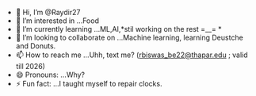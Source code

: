 - 👋 Hi, I’m @Raydir27
- 👀 I’m interested in ...Food
- 🌱 I’m currently learning ...ML,AI,*stil working on the rest =__= *
- 💞️ I’m looking to collaborate on ...Machine learning, learning Deustche and Donuts.
- 📫 How to reach me ...Uhh, text  me? (rbiswas_be22@thapar.edu ; valid till 2026)
- 😄 Pronouns: ...Why?
- ⚡ Fun fact: ...I taught myself to repair clocks.

<!---
Raydir27/Raydir27 is a ✨ special ✨ repository because its `README.md` (this file) appears on your GitHub profile.
You can click the Preview link to take a look at your changes.
--->
